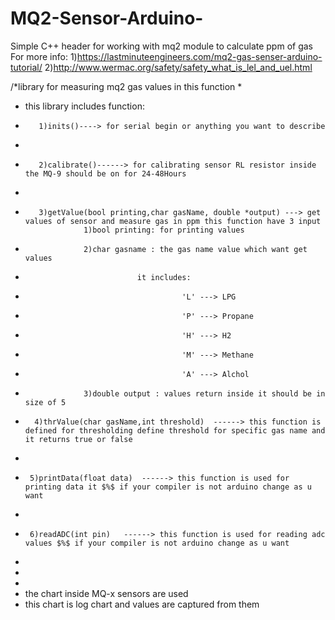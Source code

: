 # MQ2-Sensor-Arduino-
Simple C++ header for working with mq2 module to calculate ppm of gas
For more info:
1)https://lastminuteengineers.com/mq2-gas-senser-arduino-tutorial/
2)http://www.wermac.org/safety/safety_what_is_lel_and_uel.html




/*library for measuring mq2 gas values in this function
 * 
 * this library includes  function:
 *        1)inits()----> for serial begin or anything you want to describe
 *              
 *        2)calibrate()------> for calibrating sensor RL resistor inside the MQ-9 should be on for 24-48Hours
 *              
 *        3)getValue(bool printing,char gasName, double *output) ---> get values of sensor and measure gas in ppm this function have 3 input
                    1)bool printing: for printing values
 *                  2)char gasname : the gas name value which want get values 
 *                              it includes: 
 *                                        'L' ---> LPG
 *                                        'P' ---> Propane
 *                                        'H' ---> H2
 *                                        'M' ---> Methane
 *                                        'A' ---> Alchol
 *                  3)double output : values return inside it should be in size of 5
 *       4)thrValue(char gasName,int threshold)  ------> this function is defined for thresholding define threshold for specific gas name and it returns true or false
 *              
 *      5)printData(float data)  ------> this function is used for printing data it $%$ if your compiler is not arduino change as u want
 *           
 *      6)readADC(int pin)   ------> this function is used for reading adc values $%$ if your compiler is not arduino change as u want
 * 
 * 
 * 
 * the chart inside MQ-x sensors are used 
 * this chart is log chart and values are captured from them 
